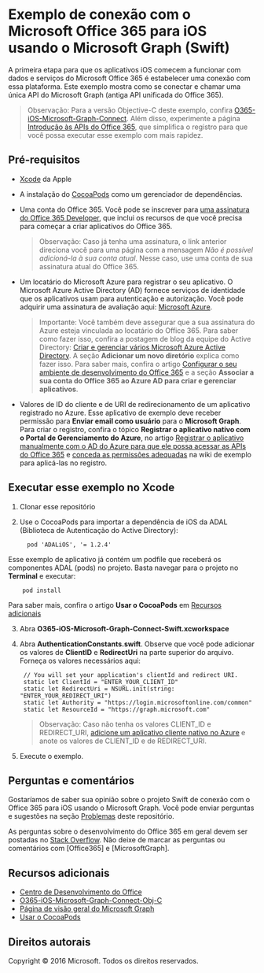 # Exemplo de conexão com o Microsoft Office 365 para iOS usando o Microsoft Graph (Swift)

A primeira etapa para que os aplicativos iOS comecem a funcionar com dados e serviços do Microsoft Office 365 é estabelecer uma conexão com essa plataforma. Este exemplo mostra como se conectar e chamar uma única API do Microsoft Graph (antiga API unificada do Office 365).

> Observação: Para a versão Objective-C deste exemplo, confira [O365-iOS-Microsoft-Graph-Connect](https://github.com/OfficeDev/O365-iOS-Microsoft-Graph-Connect). Além disso, experimente a página [Introdução às APIs do Office 365](http://dev.office.com/getting-started/office365apis?platform=option-ios#setup), que simplifica o registro para que você possa executar esse exemplo com mais rapidez.
 
## Pré-requisitos
* [Xcode](https://developer.apple.com/xcode/downloads/) da Apple
* A instalação do [CocoaPods](https://guides.cocoapods.org/using/using-cocoapods.html) como um gerenciador de dependências.
* Uma conta do Office 365. Você pode se inscrever para [uma assinatura do Office 365 Developer](https://aka.ms/devprogramsignup), que inclui os recursos de que você precisa para começar a criar aplicativos do Office 365.

     > Observação: Caso já tenha uma assinatura, o link anterior direciona você para uma página com a mensagem *Não é possível adicioná-la à sua conta atual*. Nesse caso, use uma conta de sua assinatura atual do Office 365.
* Um locatário do Microsoft Azure para registrar o seu aplicativo. O Microsoft Azure Active Directory (AD) fornece serviços de identidade que os aplicativos usam para autenticação e autorização. Você pode adquirir uma assinatura de avaliação aqui: [Microsoft Azure](https://account.windowsazure.com/SignUp).

     > Importante: Você também deve assegurar que a sua assinatura do Azure esteja vinculada ao locatário do Office 365. Para saber como fazer isso, confira a postagem de blog da equipe do Active Directory: [Criar e gerenciar vários Microsoft Azure Active Directory](http://blogs.technet.com/b/ad/archive/2013/11/08/creating-and-managing-multiple-windows-azure-active-directories.aspx). A seção **Adicionar um novo diretório** explica como fazer isso. Para saber mais, confira o artigo [Configurar o seu ambiente de desenvolvimento do Office 365](https://msdn.microsoft.com/office/office365/howto/setup-development-environment#bk_CreateAzureSubscription) e a seção **Associar a sua conta do Office 365 ao Azure AD para criar e gerenciar aplicativos**.
      
* Valores de ID do cliente e de URI de redirecionamento de um aplicativo registrado no Azure. Esse aplicativo de exemplo deve receber permissão para **Enviar email como usuário** para o **Microsoft Graph**. Para criar o registro, confira o tópico **Registrar o aplicativo nativo com o Portal de Gerenciamento do Azure**, no artigo [Registrar o aplicativo manualmente com o AD do Azure para que ele possa acessar as APIs do Office 365](https://msdn.microsoft.com/en-us/office/office365/howto/add-common-consent-manually) e [conceda as permissões adequadas](https://github.com/OfficeDev/O365-iOS-Microsoft-Graph-Connect/wiki/Grant-permissions-to-the-Connect-application-in-Azure) na wiki de exemplo para aplicá-las no registro.


       
## Executar esse exemplo no Xcode

1. Clonar esse repositório
2. Use o CocoaPods para importar a dependência de iOS da ADAL (Biblioteca de Autenticação do Active Directory):
        
	     pod 'ADALiOS', '= 1.2.4'

 Esse exemplo de aplicativo já contém um podfile que receberá os componentes ADAL (pods) no projeto. Basta navegar para o projeto no **Terminal** e executar: 
        
        pod install
        
   Para saber mais, confira o artigo **Usar o CocoaPods** em [Recursos adicionais](#AdditionalResources)
  
3. Abra **O365-iOS-Microsoft-Graph-Connect-Swift.xcworkspace**
4. Abra **AuthenticationConstants.swift**. Observe que você pode adicionar os valores de **ClientID** e **RedirectUri** na parte superior do arquivo. Forneça os valores necessários aqui:

        // You will set your application's clientId and redirect URI.
    	static let ClientId = "ENTER_YOUR_CLIENT_ID"
    	static let RedirectUri = NSURL.init(string: "ENTER_YOUR_REDIRECT_URI")
    	static let Authority = "https://login.microsoftonline.com/common"
    	static let ResourceId = "https://graph.microsoft.com"
    
    > Observação: Caso não tenha os valores CLIENT_ID e REDIRECT_URI, [adicione um aplicativo cliente nativo no Azure](https://msdn.microsoft.com/library/azure/dn132599.aspx#BKMK_Adding) e anote os valores de CLIENT\_ID e de REDIRECT_URI.

5. Execute o exemplo.


## Perguntas e comentários

Gostaríamos de saber sua opinião sobre o projeto Swift de conexão com o Office 365 para iOS usando o Microsoft Graph. Você pode enviar perguntas e sugestões na seção [Problemas](https://github.com/OfficeDev/O365-iOS-Microsoft-Graph-Connect-Swift/issues) deste repositório.

As perguntas sobre o desenvolvimento do Office 365 em geral devem ser postadas no [Stack Overflow](http://stackoverflow.com/questions/tagged/Office365+API). Não deixe de marcar as perguntas ou comentários com [Office365] e [MicrosoftGraph].


## Recursos adicionais

* [Centro de Desenvolvimento do Office](http://dev.office.com/)
* [O365-iOS-Microsoft-Graph-Connect-Obj-C](https://github.com/OfficeDev/O365-iOS-Microsoft-Graph-Connect)
* [Página de visão geral do Microsoft Graph](https://graph.microsoft.io)
* [Usar o CocoaPods](https://guides.cocoapods.org/using/using-cocoapods.html)

## Direitos autorais
Copyright © 2016 Microsoft. Todos os direitos reservados.




